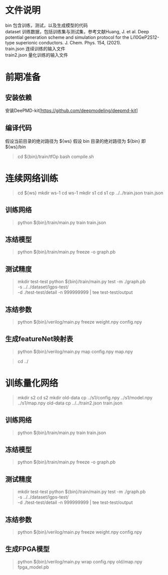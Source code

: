 

# 文件说明
bin              包含训练，测试，以及生成模型的代码  
dataset       训练数据，包括训练集与测试集，参考文献Huang, J. et al. Deep potential generation scheme and simulation protocol for the Li10GeP2S12-type superionic conductors. J. Chem. Phys. 154, (2021).  
train.json       连续训练的输入文件  
train2.json      量化训练的输入文件



# 前期准备
## 安装依赖
安装DeePMD-kit[https://github.com/deepmodeling/deepmd-kit]

## 编译代码
假设当前目录的绝对路径为 ${ws}
假设 bin 目录的绝对路径为 ${bin} 即 ${ws}/bin

> cd ${bin}/train/tfOp
> bash compile.sh




# 连续网络训练

> cd ${ws}
> mkdir ws-1
> cd ws-1
> mkdir s1
> cd s1
> cp ../../train.json train.json

## 训练网络
> python ${bin}/train/main.py train train.json

## 冻结模型
> python ${bin}/train/main.py freeze -o graph.pb

## 测试精度
> mkdir test-test
> python ${bin}/train/main.py test -m ./graph.pb \
>        -s ../../dataset/lgps-test/ \
>        -d ./test-test/detail -n 999999999 | tee test-test/output

## 冻结参数
> python ${bin}/verilog/main.py freeze weight.npy config.npy

## 生成featureNet映射表
> python ${bin}/verilog/main.py map config.npy map.npy

> cd ../




# 训练量化网络

> mkdir s2
> cd s2
> mkdir old-data
> cp ../s1/config.npy ../s1/model.npy ../s1/map.npy old-data
> cp ../../train2.json train.json

## 训练网络
> python ${bin}/train/main.py train train.json

## 冻结模型
> python ${bin}/train/main.py freeze -o graph.pb

## 测试精度
> mkdir test-test
> python ${bin}/train/main.py test -m ./graph.pb \
>        -s ../../dataset/lgps-test/ \
>        -d ./test-test/detail -n 999999999 | tee test-test/output

## 冻结参数
> python ${bin}/verilog/main.py freeze weight.npy config.npy

## 生成FPGA模型
> python ${bin}/verilog/main.py wrap config.npy old/map.npy fpga_model.pb






